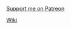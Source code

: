 [Support me on Patreon](https://www.patreon.com/reyzor1991)


[Wiki](https://github.com/reyzor1991/pf2e-wiki/wiki/PF2e-Dying)